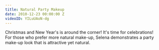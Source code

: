```yaml
---
title: Natural Party Makeup
date: 2010-12-23 00:00:00 Z
videoID: YILuUAoN-dg
---
```


Christmas and New Year's is around the corner! It's time for celebrations! For those who prefer more natural make-up, Selena demonstrates a party make-up look that is attractive yet natural.
